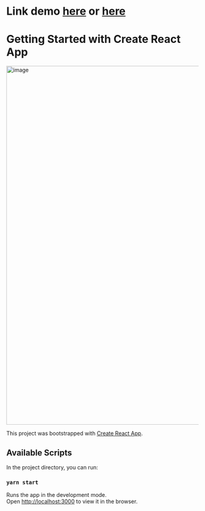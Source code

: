 
# Link demo [here](http://fakesmsiphone.surge.sh/) or [here](https://fake-fms-iphonexs.vercel.app/)

# Getting Started with Create React App
<img width="938" alt="image" src="https://user-images.githubusercontent.com/58540065/186053540-f81c863b-e106-4435-bb00-31a4a47aba17.png">

This project was bootstrapped with [Create React App](https://github.com/facebook/create-react-app).

## Available Scripts

In the project directory, you can run:

### `yarn start`

Runs the app in the development mode.\
Open [http://localhost:3000](http://localhost:3000) to view it in the browser.
